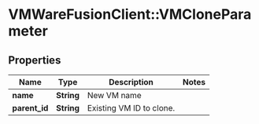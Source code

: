 # VMWareFusionClient::VMCloneParameter

## Properties
Name | Type | Description | Notes
------------ | ------------- | ------------- | -------------
**name** | **String** | New VM name | 
**parent_id** | **String** | Existing VM ID to clone. | 


